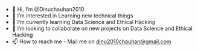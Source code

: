 - 👋 Hi, I’m @Dinuchauhan2010
- 👀 I’m interested in Learning new technical things
- 🌱 I’m currently learning Data Science and Ethical Hacking
- 💞️ I’m looking to collaborate on new projects on Data Science and Ethical Hacking
- 📫 How to reach me - Mail me on dinu2010chauhan@gmail.com

<!---
Dinuchauhan2010/Dinuchauhan2010 is a ✨ special ✨ repository because its `README.md` (this file) appears on your GitHub profile.
You can click the Preview link to take a look at your changes.
--->

